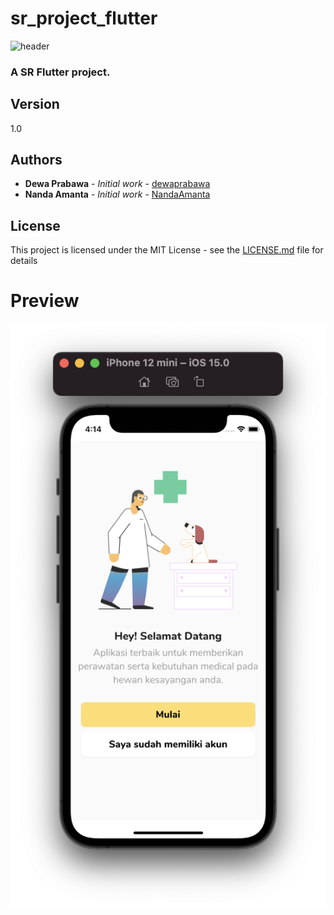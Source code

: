 # sr_project_flutter

![header](https://capsule-render.vercel.app/api?type=wave&color=gradient&height=300&section=footer&text=SR%20PROJECT&fontSize=90)

### A SR Flutter project.


## Version

1.0

## Authors

* **Dewa Prabawa** - *Initial work* - [dewaprabawa](https://github.com/dewaprabawa)
* **Nanda Amanta** - *Initial work* - [NandaAmanta](https://github.com/NandaAmanta)


## License

This project is licensed under the MIT License - see the [LICENSE.md](LICENSE.md) file for details
# Preview 

![](https://github.com/dewaprabawa/sr_project_flutter/blob/master/sc_1.png) 
